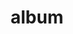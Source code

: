 ---
layout: album
resource: facebook
title: "album"
description: "masonry"
active: gallery
header-img: "img/gallery-bg.jpg"
album-title: "my 9th album"
images:
  - image_path: TranThiQuynhMy/1_Album váy sơ mi xanh/7173208649388974_402149344_7173208646055641_4710954832939710801_n.jpg
  - image_path: TranThiQuynhMy/1_Album váy sơ mi xanh/7177019315674574_402119066_7177019302341242_69800006930187355_n.jpg
  - image_path: TranThiQuynhMy/1_Album váy sơ mi xanh/7187194847990354_404066472_7187196071323565_1425943743702228677_n.jpg
  - image_path: TranThiQuynhMy/1_Album váy sơ mi xanh/7187194881323684_404043618_7187196107990228_5833214516430892484_n.jpg
  - image_path: TranThiQuynhMy/1_Album váy sơ mi xanh/7187194924657013_404147928_7187196177990221_6973421132596667705_n.jpg
  - image_path: TranThiQuynhMy/1_Album váy sơ mi xanh/7194417420601430_404946971_7194425213933984_1844645049423164362_n.jpg
  - image_path: TranThiQuynhMy/1_Album váy sơ mi xanh/7194417457268093_404183484_7194425230600649_3730022914242787134_n.jpg
  - image_path: TranThiQuynhMy/1_Album váy sơ mi xanh/7194417507268088_405088769_7194425593933946_3557042523281526215_n.jpg
  - image_path: TranThiQuynhMy/1_Album váy sơ mi xanh/7194417543934751_404128695_7194425743933931_5497337367464600822_n.jpg
  - image_path: TranThiQuynhMy/1_Album váy sơ mi xanh/7194417587268080_405020595_7194425850600587_704459898998788281_n.jpg
  - image_path: TranThiQuynhMy/1_Album váy sơ mi xanh/7194417617268077_404934898_7194425947267244_4389466801331602940_n.jpg
  - image_path: TranThiQuynhMy/1_Album váy sơ mi xanh/7227222913987547_401434472_7227224153987423_3211848221736880741_n.jpg
  - image_path: TranThiQuynhMy/1_Album váy sơ mi xanh/7227223073987531_401321480_7227224447320727_1690045304702293914_n.jpg
  - image_path: TranThiQuynhMy/1_Album váy sơ mi xanh/7227223283987510_406916585_7227224743987364_3630089414148704376_n.jpg
  - image_path: TranThiQuynhMy/1_Album váy sơ mi xanh/7227223333987505_401209443_7227224840654021_940159362649611749_n.jpg
  - image_path: TranThiQuynhMy/1_Album váy sơ mi xanh/7227223400654165_401397706_7227224867320685_7563663525224174782_n.jpg
  - image_path: TranThiQuynhMy/1_Album váy sơ mi xanh/7227223430654162_401236797_7227224987320673_4657083256454472399_n.jpg
  - image_path: TranThiQuynhMy/1_Album váy sơ mi xanh/7227223460654159_401412426_7227225010654004_1748691199908731124_n.jpg
  - image_path: TranThiQuynhMy/1_Album váy sơ mi xanh/7227223620654143_401341944_7227225360653969_8963110327665374488_n.jpg
  - image_path: TranThiQuynhMy/1_Album váy sơ mi xanh/8081795425196954_449075466_8081795421863621_7984028522631280300_n.jpg
  - image_path: TranThiQuynhMy/1_Album váy sơ mi xanh/8128635370512959_449773613_8128637997179363_9127763694440716636_n.jpg
  - image_path: TranThiQuynhMy/1_Album váy sơ mi xanh/8128635383846291_449791353_8128638173846012_3379303037056519048_n.jpg
  - image_path: TranThiQuynhMy/1_Album váy sơ mi xanh/8128635543846275_449713690_8128638187179344_8562215757831262976_n.jpg
  - image_path: TranThiQuynhMy/1_Album váy sơ mi xanh/8128635727179590_449789010_8128638377179325_5616310115243667939_n.jpg
  - image_path: TranThiQuynhMy/1_Album váy sơ mi xanh/8128635843846245_449781956_8128638407179322_2765904567741747941_n.jpg
  - image_path: TranThiQuynhMy/1_Album váy sơ mi xanh/8128635873846242_449758722_8128638007179362_3668849037819175056_n.jpg
---